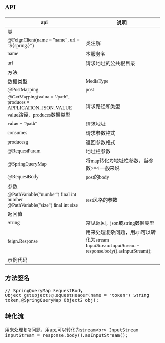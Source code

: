 <span  style="font-family: Simsun,serif; font-size: 17px; ">

### API


| api                                                                                            | 说明                                                                                                   |
| ------------------------------------------------------------------------------------------------ | -------------------------------------------------------------------------------------------------------- |
| 类                                                                                             |                                                                                                        |
| @FeignClient(name = "name", url = "${spring.}")                                                | 类注解                                                                                                 |
| name                                                                                           | 本服务名                                                                                               |
| url                                                                                            | 请求地址的公共根目录                                                                                   |
| 方法                                                                                           |                                                                                                        |
| 数据类型                                                                                       | MediaType                                                                                              |
| @PostMapping                                                                                   | post                                                                                                   |
| @GetMapping(value = "/path", produces = APPLICATION_JSON_VALUE<br> value路径，produces数据类型 | 请求路径和类型                                                                                         |
| value = "/path"                                                                                | 请求地址                                                                                               |
| consumes                                                                                       | 请求参数格式                                                                                           |
| producesg                                                                                      | 返回参数格式                                                                                           |
| @RequestParam                                                                                  | 地址栏参数                                                                                             |
| @SpringQueryMap                                                                                | 将map转化为地址栏参数，当参数>=4 一般来说                                                              |
| @RequestBody                                                                                   | post的body                                                                                             |
| 参数                                                                                           |                                                                                                        |
| @PathVariable("number") final int number<br> @PathVariable("size") final int size              | rest风格的参数                                                                                         |
| 返回值                                                                                         |                                                                                                        |
| String                                                                                         | 常见返回，json或string数据类型                                                                         |
| feign.Response                                                                                 | 用来处理复杂问题，用api可以转化为stream<br> InputStream inputStream = response.body().asInputStream(); |
| 示例代码                                                                                       |                                                                                                        |

### 方法签名

~~~
// SpringQueryMap RequestBody
Object getObject(@RequestHeader(name = "token") String token,@SpringQueryMap Object2 obj);
~~~

### 转化流

~~~
用来处理复杂问题，用api可以转化为stream<br> InputStream inputStream = response.body().asInputStream();
~~~

</span>
